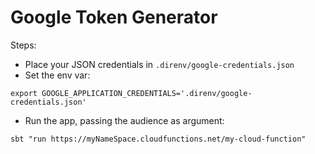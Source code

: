 # Google Token Generator

Steps:
- Place your JSON credentials in `.direnv/google-credentials.json`
- Set the env var: 
```
export GOOGLE_APPLICATION_CREDENTIALS='.direnv/google-credentials.json'
```
- Run the app, passing the audience as argument:
```
sbt "run https://myNameSpace.cloudfunctions.net/my-cloud-function"
```
